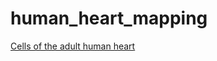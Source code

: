 # human_heart_mapping

[Cells of the adult human heart](https://www.nature.com/articles/s41586-020-2797-4)
